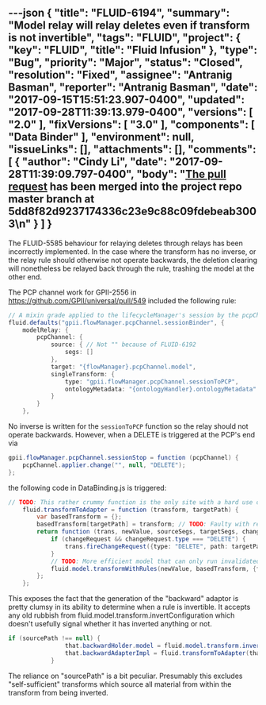 ---json
{
  "title": "FLUID-6194",
  "summary": "Model relay will relay deletes even if transform is not invertible",
  "tags": "FLUID",
  "project": {
    "key": "FLUID",
    "title": "Fluid Infusion"
  },
  "type": "Bug",
  "priority": "Major",
  "status": "Closed",
  "resolution": "Fixed",
  "assignee": "Antranig Basman",
  "reporter": "Antranig Basman",
  "date": "2017-09-15T15:51:23.907-0400",
  "updated": "2017-09-28T11:39:13.979-0400",
  "versions": [
    "2.0"
  ],
  "fixVersions": [
    "3.0"
  ],
  "components": [
    "Data Binder"
  ],
  "environment": null,
  "issueLinks": [],
  "attachments": [],
  "comments": [
    {
      "author": "Cindy Li",
      "date": "2017-09-28T11:39:09.797-0400",
      "body": "[The pull request](https://github.com/fluid-project/infusion/pull/851) has been merged into the project repo master branch at 5dd8f82d9237174336c23e9c88c09fdebeab3003\n"
    }
  ]
}
---
The FLUID-5585 behaviour for relaying deletes through relays has been incorrectly implemented. In the case where the transform has no inverse, or the relay rule should otherwise not operate backwards, the deletion clearing will nonetheless be relayed back through the rule, trashing the model at the other end.

The PCP channel work for GPII-2556 in <https://github.com/GPII/universal/pull/549> included the following rule:

```java
// A mixin grade applied to the lifecycleManager's session by the pcpChannel
fluid.defaults("gpii.flowManager.pcpChannel.sessionBinder", {
    modelRelay: {
        pcpChannel: {
            source: { // Not "" because of FLUID-6192
                segs: []
            },
            target: "{flowManager}.pcpChannel.model",
            singleTransform: {
                type: "gpii.flowManager.pcpChannel.sessionToPCP",
                ontologyMetadata: "{ontologyHandler}.ontologyMetadata"
            }
        }
    },
```

No inverse is written for the `sessionToPCP` function so the relay should not operate backwards. However, when a DELETE is triggered at the PCP's end via

```java
gpii.flowManager.pcpChannel.sessionStop = function (pcpChannel) {
    pcpChannel.applier.change("", null, "DELETE");
};
```

the following code in DataBinding.js is triggered:

```java
// TODO: This rather crummy function is the only site with a hard use of "path" as String
    fluid.transformToAdapter = function (transform, targetPath) {
        var basedTransform = {};
        basedTransform[targetPath] = transform; // TODO: Faulty with respect to escaping rules
        return function (trans, newValue, sourceSegs, targetSegs, changeRequest) {
            if (changeRequest && changeRequest.type === "DELETE") {
                trans.fireChangeRequest({type: "DELETE", path: targetPath}); // avoid mouse droppings in target document for FLUID-5585
            }
            // TODO: More efficient model that can only run invalidated portion of transform (need to access changeMap of source transaction)
            fluid.model.transformWithRules(newValue, basedTransform, {finalApplier: trans});
        };
    };
```

This exposes the fact that the generation of the "backward" adaptor is pretty clumsy in its ability to determine when a rule is invertible. It accepts any old rubbish from fluid.model.transform.invertConfiguration which doesn't usefully signal whether it has inverted anything or not.

```java
if (sourcePath !== null) {
                that.backwardHolder.model = fluid.model.transform.invertConfiguration(transform);
                that.backwardAdapterImpl = fluid.transformToAdapter(that.backwardHolder.model, sourcePath);
            }
```

The reliance on "sourcePath" is a bit peculiar. Presumably this excludes "self-sufficient" transforms which source all material from within the transform from being inverted.

        